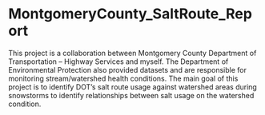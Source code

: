 # MontgomeryCounty_SaltRoute_Report
This project is a collaboration between Montgomery County Department of Transportation – Highway Services and myself. The Department of Environmental Protection also provided datasets and are responsible for monitoring stream/watershed health conditions. The main goal of this project is to identify DOT’s salt route usage against watershed areas during snowstorms to identify relationships between salt usage on the watershed condition.

